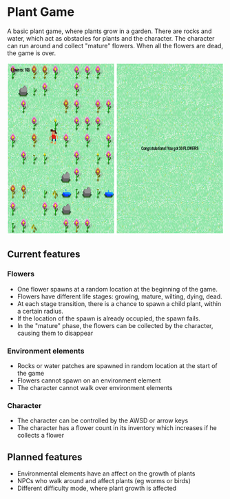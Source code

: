 # Plant Game

A basic plant game, where plants grow in a garden. There are rocks and water, which act as obstacles for plants and the character. The character can run around and collect "mature" flowers. When all the flowers are dead, the game is over.

<img src="https://github.com/sonjabrits/plant_game/blob/master/plant_game.PNG?raw=true" alt="Plant Game Screenshot" height="400">

## Current features
### Flowers
* One flower spawns at a random location at the beginning of the game.
* Flowers have different life stages: growing, mature, wilting, dying, dead.
* At each stage transition, there is a chance to spawn a child plant, within a certain radius.
* If the location of the spawn is already occupied, the spawn fails.
* In the "mature" phase, the flowers can be collected by the character, causing them to disappear

### Environment elements
* Rocks or water patches are spawned in random location at the start of the game
* Flowers cannot spawn on an environment element
* The character cannot walk over environment elements 

### Character
* The character can be controlled by the AWSD or arrow keys
* The character has a flower count in its inventory which increases if he collects a flower 

## Planned features
* Environmental elements have an affect on the growth of plants
* NPCs who walk around and affect plants (eg worms or birds)
* Different difficulty mode, where plant growth is affected
